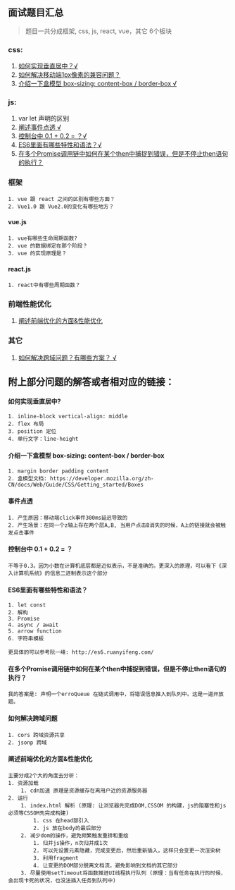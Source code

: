 ## 面试题目汇总

> 题目一共分成框架, css, js, react, vue，其它 6个板块

### css: 
1. <a href="#css-1">如何实现垂直居中？√ </a>
2. <a href="#css-2">如何解决移动端1px像素的兼容问题？</a>
3. <a href="#css-3">介绍一下盒模型 box-sizing: content-box / border-box √</a>
  
### js:
1. var let 声明的区别
2. <a href="#js-2">阐述事件点透 √</a>
3. <a href="#js-3">控制台中 0.1 + 0.2 = ？√</a>
4. <a href="#js-4">ES6里面有哪些特性和语法？√</a>
5. <a href="#js-5">在多个Promise调用链中如何在某个then中捕捉到错误，但是不停止then语句的执行？</a>
    
### 框架
    1. vue 跟 react 之间的区别有哪些方面？
    2. Vue1.0 跟 Vue2.0的变化有哪些地方？
    
#### vue.js
    1. vue有哪些生命周期函数?
    2. vue 的数据绑定在那个阶段？
    3. vue 的实现原理是？
    
#### react.js
    1. react中有哪些周期函数？

### 前端性能优化
1. <a href="#performance-1">阐述前端优化的方面&性能优化</a>

### 其它
1. <a href="#other-1">如何解决跨域问题？有哪些方案？ √</a> 


## 附上部分问题的解答或者相对应的链接：

<h4 id="css-1">如何实现垂直居中?</h4>

```
1. inline-block vertical-align: middle
2. flex 布局
3. position 定位
4. 单行文字：line-height    
```

<h4 id="css-3">介绍一下盒模型 box-sizing: content-box / border-box </h4>

```
1. margin border padding content
2. 盒模型文档: https://developer.mozilla.org/zh-CN/docs/Web/Guide/CSS/Getting_started/Boxes
```

<h4 id="js-2">事件点透</h4>

```
1. 产生原因：移动端click事件300ms延迟导致的
2. 产生场景：在同一个z轴上存在两个层A,B, 当用户点击B消失的时候，A上的链接就会被触发点击事件
```

<h4 id="js-3">控制台中 0.1 + 0.2 = ？</h4>

```
不等于0.3。因为小数在计算机底层都是近似表示，不是准确的。更深入的原理，可以看下《深入计算机系统》的信息二进制表示这个部分
```

<h4 id="js-4">ES6里面有哪些特性和语法？</h4>

```
1. let const 
2. 解构
3. Promise
4. async / await
5. arrow function
6. 字符串模板

更具体的可以参考阮一峰: http://es6.ruanyifeng.com/
```

<h4 id="js-5">在多个Promise调用链中如何在某个then中捕捉到错误，但是不停止then语句的执行？</h4>

```
我的答案是: 声明一个erroQueue 在链式调用中，将错误信息推入到队列中。这是一道开放题。
```

<h4 id="other-1">如何解决跨域问题</h4>

```
1. cors 跨域资源共享 
2. jsonp 跨域    
```

<h4 id="performance-1">阐述前端优化的方面&性能优化</h4>

```
主要分成2个大的角度去分析： 
1. 资源加载 
    1. cdn加速 原理是资源缓存在离用户近的资源服务器
2. 运行 
    1. index.html 解析 (原理: 让浏览器先完成DOM,CSSOM 的构建，js的阻塞性和js必须等CSSOM先完成构建)
        1. css 在head部引入
        2. js 放在body的最后部分
    2. 减少dom的操作，避免频繁触发重排和重绘
        1. 归并js操作，n次归并成1次
        2. 可以先设置元素隐藏，完成变更后，然后重新插入，这样只会变更一次渲染树
        3. 利用fragment
        4. 让变更的DOM部分脱离文档流，避免影响到文档的其它部分        
    3. 尽量使用setTimeout将函数推进UI线程执行队列 (原理：当有任务在执行的时候，会出现卡死的状况，也没法插入任务到队列中)     
```     